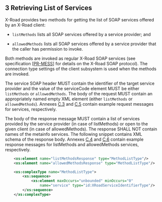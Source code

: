 ## 3 Retrieving List of Services

X-Road provides two methods for getting the list of SOAP services offered by an X-Road client:

* `listMethods` lists all SOAP services offered by a service provider; and

* `allowedMethods` lists all SOAP services offered by a service provider that the caller has permission to invoke.

Both methods are invoked as regular X-Road SOAP services (see specification \[[PR-MESS](#Ref_PR-MESS)\] for details on the X-Road SOAP protocol). The connection type settings of the client subsystem is used when the methods are invoked.

The service SOAP header MUST contain the identifier of the target service provider and the value of the serviceCode element MUST be either `listMethods` or `allowedMethods`.
The body of the request MUST contain an appropriately named empty XML element (either `listMethods` or `allowedMethods`).
Annexes [C.3](#c3-listmethods-request) and [C.5](#c5-allowedmethods-request) contain example request messages for services, respectively.

The body of the response message MUST contain a list of services provided by the service provider (in case of listMethods) or open to the given client (in case of allowedMethods). The response SHALL NOT contain names of the metainfo services. The following snippet contains XML schema of the response body.
Annexes [C.4](#c4-listmethods-response) and [C.6](#c6-allowedmethods-response) contain example response messages for listMethods and allowedMethods services, respectively.
```xml
    <xs:element name="listMethodsResponse" type="MethodListType"/>
    <xs:element name="allowedMethodsResponse" type="MethodListType"/>

    <xs:complexType name="MethodListType">
        <xs:sequence>
            <xs:element maxOccurs="unbounded" minOccurs="0"
                name="service" type="id:XRoadServiceIdentifierType"/>
        </xs:sequence>
    </xs:complexType>
```